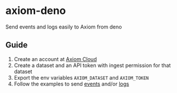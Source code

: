 # axiom-deno

Send events and logs easily to Axiom from deno

## Guide

1. Create an account at [Axiom Cloud](http://cloud.axiom.co)
2. Create a dataset and an API token with ingest permission for that dataset
3. Export the env variables `AXIOM_DATASET` and `AXIOM_TOKEN`
4. Follow the examples to send [events](examples/events.ts) and/or [logs](examples/logs.ts)
